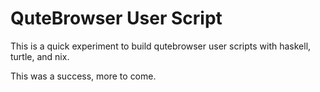 # QuteBrowser User Script

This is a quick experiment to build qutebrowser user scripts with haskell,
turtle, and nix.

This was a success, more to come.
